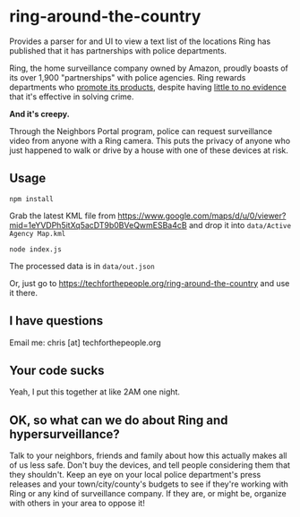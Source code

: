 # ring-around-the-country

Provides a parser for and UI to view a text list of the locations Ring has published that it has partnerships with police departments.

Ring, the home surveillance company owned by Amazon, proudly boasts of its over 1,900 "partnerships" with police agencies. Ring rewards departments who [promote its products](https://www.latimes.com/business/technology/story/2021-06-17/ring-influencer-marketing-los-angeles-police-department), despite having [little to no evidence](https://www.cnet.com/features/rings-work-with-police-lacks-solid-evidence-of-reducing-crime/) that it's effective in solving crime.

**And it's creepy.**

Through the Neighbors Portal program, police can request surveillance video from anyone with a Ring camera. This puts the privacy of anyone who just happened to walk or drive by a house with one of these devices at risk.

## Usage
`npm install`

Grab the latest KML file from https://www.google.com/maps/d/u/0/viewer?mid=1eYVDPh5itXq5acDT9b0BVeQwmESBa4cB and drop it into `data/Active Agency Map.kml`

`node index.js`

The processed data is in `data/out.json`

Or, just go to https://techforthepeople.org/ring-around-the-country and use it there.

## I have questions
Email me: chris [at] techforthepeople.org

## Your code sucks
Yeah, I put this together at like 2AM one night.

## OK, so what can we do about Ring and hypersurveillance?
Talk to your neighbors, friends and family about how this actually makes all of us less safe. Don't buy the devices, and tell people considering them that they shouldn't. Keep an eye on your local police department's press releases and your town/city/county's budgets to see if they're working with Ring or any kind of surveillance company. If they are, or might be, organize with others in your area to oppose it!
